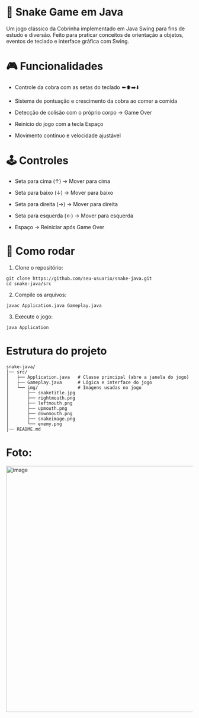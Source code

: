 # 🐍 Snake Game em Java

Um jogo clássico da Cobrinha implementado em Java Swing para fins de estudo e diversão.
Feito para praticar conceitos de orientação a objetos, eventos de teclado e interface gráfica com Swing.

# 🎮 Funcionalidades

- Controle da cobra com as setas do teclado ⬅️⬆️➡️⬇️

- Sistema de pontuação e crescimento da cobra ao comer a comida

- Detecção de colisão com o próprio corpo → Game Over

- Reinício do jogo com a tecla Espaço

- Movimento contínuo e velocidade ajustável

# 🕹️ Controles

- Seta para cima (↑) → Mover para cima

- Seta para baixo (↓) → Mover para baixo

- Seta para direita (→) → Mover para direita

- Seta para esquerda (←) → Mover para esquerda

- Espaço → Reiniciar após Game Over

# 🚀 Como rodar

1. Clone o repositório:

```shell
git clone https://github.com/seu-usuario/snake-java.git
cd snake-java/src
```
2. Compile os arquivos:
```shell
javac Application.java Gameplay.java
```
3. Execute o jogo:
```shell
java Application
```
# Estrutura do projeto
```shell
snake-java/
│── src/
│   ├── Application.java   # Classe principal (abre a janela do jogo)
│   ├── Gameplay.java      # Lógica e interface do jogo
│   └── img/               # Imagens usadas no jogo
│       ├── snaketitle.jpg
│       ├── rightmouth.png
│       ├── leftmouth.png
│       ├── upmouth.png
│       ├── downmouth.png
│       ├── snakeimage.png
│       └── enemy.png
│── README.md
```
# Foto: 

<img width="877" height="663" alt="image" src="https://github.com/user-attachments/assets/54b72d48-4c32-43f3-9728-aa62ac00c70d" />

